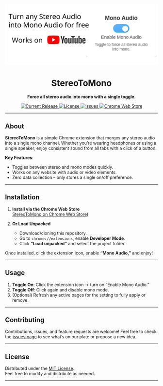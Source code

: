 <!--
  Replace the image URL below with the location of your banner/logo.
  You can also adjust the width or remove it entirely if you prefer.
-->

<p align="center">
  <img src="MonoPromoTile.jpg" alt="StereoToMono Banner" width="1400" />
</p>

<h1 align="center">StereoToMono</h1>

<p align="center">
  <b>Force all stereo audio into mono with a single toggle.</b>
</p>

<!-- Badges / Tags -->
<p align="center">
  <!-- Version badge example -->
  <a href="https://github.com/RomanSlack/ChromeExtension_StereoToMono">
    <img src="https://img.shields.io/github/v/release/YourUser/StereoToMono?label=version" alt="Current Release">
  </a>
  <!-- License badge example -->
  <a href="https://github.com/RomanSlack/ChromeExtension_StereoToMono/blob/main/LICENSE">
    <img src="https://img.shields.io/github/license/YourUser/StereoToMono" alt="License">
  </a>
  <!-- Issues badge example -->
  <a href="https://github.com/YourUser/StereoToMono/issues">
    <img src="https://img.shields.io/github/issues/YourUser/StereoToMono" alt="Issues">
  </a>
  <!-- Chrome Web Store badge example (replace with your extension ID) -->
  <a href="https://chromewebstore.google.com/detail/stereotomono/lciockipefmcmeambghkinkjlckjkbmn?authuser=0&hl=en">
    <img src="https://img.shields.io/chrome-web-store/v/abcd1234efgh5678?label=chrome%20web%20store" alt="Chrome Web Store">
  </a>
</p>

---

## About

**StereoToMono** is a simple Chrome extension that merges any stereo audio into a single mono channel. Whether you’re wearing headphones or using a single speaker, enjoy consistent sound from all tabs with a click of a button.

**Key Features**:
- Toggles between stereo and mono modes quickly.
- Works on any website with audio or video elements.
- Zero data collection – only stores a single on/off preference.

---

## Installation

1. **Install via the Chrome Web Store**  
   [StereoToMono on Chrome Web Store]([https://chromewebstore.google.com/detail/stereotomono/lciockipefmcmeambghkinkjlckjkbmn?authuser=0&hl=en]))

2. **Or Load Unpacked**  
   - Download/cloning this repository.  
   - Go to `chrome://extensions`, enable **Developer Mode**.  
   - Click **“Load unpacked”** and select the project folder.  

Once installed, click the extension icon, enable **“Mono Audio,”** and enjoy!

---

## Usage

1. **Toggle On**: Click the extension icon → turn on “Enable Mono Audio.”  
2. **Toggle Off**: Click again and disable mono mode.  
3. (Optional) Refresh any active pages for the setting to fully apply or remove.

---

## Contributing

Contributions, issues, and feature requests are welcome! Feel free to check the [issues page](https://github.com/RomanSlack/ChromeExtension_StereoToMono/issues) to see what’s on our plate or propose a new idea.

---

## License

Distributed under the [MIT License](LICENSE).  
Feel free to modify and distribute as needed.

---
